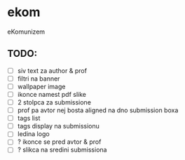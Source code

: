 # ekom
eKomunizem

## TODO:
 - [ ] siv text za author & prof
 - [ ] filtri na banner
 - [ ] wallpaper image
 - [ ] ikonce namest pdf slike
 - [ ] 2 stolpca za submissione
 - [ ] prof pa avtor nej bosta aligned na dno submission boxa
 - [ ] tags list
 - [ ] tags display na submissionu
 - [ ] ledina logo
 - [ ] ? ikonce se pred avtor & prof
 - [ ] ? slikca na sredini submissiona
